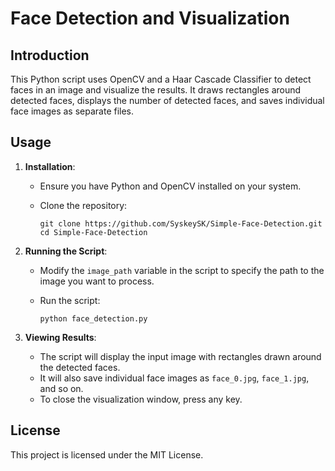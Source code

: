# Face Detection and Visualization

## Introduction

This Python script uses OpenCV and a Haar Cascade Classifier to detect faces in an image and visualize the results. It draws rectangles around detected faces, displays the number of detected faces, and saves individual face images as separate files.

## Usage

1. **Installation**:
   - Ensure you have Python and OpenCV installed on your system.
   - Clone the repository:

     ```
     git clone https://github.com/SyskeySK/Simple-Face-Detection.git
     cd Simple-Face-Detection
     ```

2. **Running the Script**:
   - Modify the `image_path` variable in the script to specify the path to the image you want to process.
   - Run the script:

     ```
     python face_detection.py
     ```

3. **Viewing Results**:
   - The script will display the input image with rectangles drawn around the detected faces.
   - It will also save individual face images as `face_0.jpg`, `face_1.jpg`, and so on.
   - To close the visualization window, press any key.

## License

This project is licensed under the MIT License.
